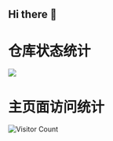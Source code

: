 ## Hi there 👋

<!--
**cjl-github/cjl-github** is a ✨ _special_ ✨ repository because its `README.md` (this file) appears on your GitHub profile.

Here are some ideas to get you started:

- 🔭 I’m currently working on ...
- 🌱 I’m currently learning ...
- 👯 I’m looking to collaborate on ...
- 🤔 I’m looking for help with ...
- 💬 Ask me about ...
- 📫 How to reach me: ...
- 😄 Pronouns: ...
- ⚡ Fun fact: ...
-->

# 仓库状态统计
![](https://github-readme-stats.vercel.app/api?username=cjl-github&show_icons=true&theme=transparent)

# 主页面访问统计
![Visitor Count](https://profile-counter.glitch.me/cjl-github/count.svg)
